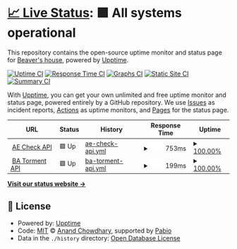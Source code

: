 # [📈 Live Status](https://status.haulrest.me): <!--live status--> **🟩 All systems operational**

This repository contains the open-source uptime monitor and status page for [Beaver's house](https://blog.haulrest.me/), powered by [Upptime](https://github.com/upptime/upptime).

[![Uptime CI](https://github.com/BeaverHouse/service-status/workflows/Uptime%20CI/badge.svg)](https://github.com/BeaverHouse/service-status/actions?query=workflow%3A%22Uptime+CI%22)
[![Response Time CI](https://github.com/BeaverHouse/service-status/workflows/Response%20Time%20CI/badge.svg)](https://github.com/BeaverHouse/service-status/actions?query=workflow%3A%22Response+Time+CI%22)
[![Graphs CI](https://github.com/BeaverHouse/service-status/workflows/Graphs%20CI/badge.svg)](https://github.com/BeaverHouse/service-status/actions?query=workflow%3A%22Graphs+CI%22)
[![Static Site CI](https://github.com/BeaverHouse/service-status/workflows/Static%20Site%20CI/badge.svg)](https://github.com/BeaverHouse/service-status/actions?query=workflow%3A%22Static+Site+CI%22)
[![Summary CI](https://github.com/BeaverHouse/service-status/workflows/Summary%20CI/badge.svg)](https://github.com/BeaverHouse/service-status/actions?query=workflow%3A%22Summary+CI%22)

With [Upptime](https://upptime.js.org), you can get your own unlimited and free uptime monitor and status page, powered entirely by a GitHub repository. We use [Issues](https://github.com/BeaverHouse/service-status/issues) as incident reports, [Actions](https://github.com/BeaverHouse/service-status/actions) as uptime monitors, and [Pages](https://status.haulrest.me) for the status page.

<!--start: status pages-->
<!-- This summary is generated by Upptime (https://github.com/upptime/upptime) -->
<!-- Do not edit this manually, your changes will be overwritten -->
<!-- prettier-ignore -->
| URL | Status | History | Response Time | Uptime |
| --- | ------ | ------- | ------------- | ------ |
| <img alt="" src="https://icons.duckduckgo.com/ip3/api.haulrest.me.ico" height="13"> [AE Check API](https://api.haulrest.me/aecheck/docs) | 🟩 Up | [ae-check-api.yml](https://github.com/BeaverHouse/service-status/commits/HEAD/history/ae-check-api.yml) | <details><summary><img alt="Response time graph" src="./graphs/ae-check-api/response-time-week.png" height="20"> 753ms</summary><br><a href="https://status.haulrest.me/history/ae-check-api"><img alt="Response time 753" src="https://img.shields.io/endpoint?url=https%3A%2F%2Fraw.githubusercontent.com%2FBeaverHouse%2Fservice-status%2FHEAD%2Fapi%2Fae-check-api%2Fresponse-time.json"></a><br><a href="https://status.haulrest.me/history/ae-check-api"><img alt="24-hour response time 753" src="https://img.shields.io/endpoint?url=https%3A%2F%2Fraw.githubusercontent.com%2FBeaverHouse%2Fservice-status%2FHEAD%2Fapi%2Fae-check-api%2Fresponse-time-day.json"></a><br><a href="https://status.haulrest.me/history/ae-check-api"><img alt="7-day response time 753" src="https://img.shields.io/endpoint?url=https%3A%2F%2Fraw.githubusercontent.com%2FBeaverHouse%2Fservice-status%2FHEAD%2Fapi%2Fae-check-api%2Fresponse-time-week.json"></a><br><a href="https://status.haulrest.me/history/ae-check-api"><img alt="30-day response time 753" src="https://img.shields.io/endpoint?url=https%3A%2F%2Fraw.githubusercontent.com%2FBeaverHouse%2Fservice-status%2FHEAD%2Fapi%2Fae-check-api%2Fresponse-time-month.json"></a><br><a href="https://status.haulrest.me/history/ae-check-api"><img alt="1-year response time 753" src="https://img.shields.io/endpoint?url=https%3A%2F%2Fraw.githubusercontent.com%2FBeaverHouse%2Fservice-status%2FHEAD%2Fapi%2Fae-check-api%2Fresponse-time-year.json"></a></details> | <details><summary><a href="https://status.haulrest.me/history/ae-check-api">100.00%</a></summary><a href="https://status.haulrest.me/history/ae-check-api"><img alt="All-time uptime 100.00%" src="https://img.shields.io/endpoint?url=https%3A%2F%2Fraw.githubusercontent.com%2FBeaverHouse%2Fservice-status%2FHEAD%2Fapi%2Fae-check-api%2Fuptime.json"></a><br><a href="https://status.haulrest.me/history/ae-check-api"><img alt="24-hour uptime 100.00%" src="https://img.shields.io/endpoint?url=https%3A%2F%2Fraw.githubusercontent.com%2FBeaverHouse%2Fservice-status%2FHEAD%2Fapi%2Fae-check-api%2Fuptime-day.json"></a><br><a href="https://status.haulrest.me/history/ae-check-api"><img alt="7-day uptime 100.00%" src="https://img.shields.io/endpoint?url=https%3A%2F%2Fraw.githubusercontent.com%2FBeaverHouse%2Fservice-status%2FHEAD%2Fapi%2Fae-check-api%2Fuptime-week.json"></a><br><a href="https://status.haulrest.me/history/ae-check-api"><img alt="30-day uptime 100.00%" src="https://img.shields.io/endpoint?url=https%3A%2F%2Fraw.githubusercontent.com%2FBeaverHouse%2Fservice-status%2FHEAD%2Fapi%2Fae-check-api%2Fuptime-month.json"></a><br><a href="https://status.haulrest.me/history/ae-check-api"><img alt="1-year uptime 100.00%" src="https://img.shields.io/endpoint?url=https%3A%2F%2Fraw.githubusercontent.com%2FBeaverHouse%2Fservice-status%2FHEAD%2Fapi%2Fae-check-api%2Fuptime-year.json"></a></details>
| <img alt="" src="https://icons.duckduckgo.com/ip3/api.haulrest.me.ico" height="13"> [BA Torment API](https://api.haulrest.me/ba-torment/) | 🟩 Up | [ba-torment-api.yml](https://github.com/BeaverHouse/service-status/commits/HEAD/history/ba-torment-api.yml) | <details><summary><img alt="Response time graph" src="./graphs/ba-torment-api/response-time-week.png" height="20"> 199ms</summary><br><a href="https://status.haulrest.me/history/ba-torment-api"><img alt="Response time 199" src="https://img.shields.io/endpoint?url=https%3A%2F%2Fraw.githubusercontent.com%2FBeaverHouse%2Fservice-status%2FHEAD%2Fapi%2Fba-torment-api%2Fresponse-time.json"></a><br><a href="https://status.haulrest.me/history/ba-torment-api"><img alt="24-hour response time 199" src="https://img.shields.io/endpoint?url=https%3A%2F%2Fraw.githubusercontent.com%2FBeaverHouse%2Fservice-status%2FHEAD%2Fapi%2Fba-torment-api%2Fresponse-time-day.json"></a><br><a href="https://status.haulrest.me/history/ba-torment-api"><img alt="7-day response time 199" src="https://img.shields.io/endpoint?url=https%3A%2F%2Fraw.githubusercontent.com%2FBeaverHouse%2Fservice-status%2FHEAD%2Fapi%2Fba-torment-api%2Fresponse-time-week.json"></a><br><a href="https://status.haulrest.me/history/ba-torment-api"><img alt="30-day response time 199" src="https://img.shields.io/endpoint?url=https%3A%2F%2Fraw.githubusercontent.com%2FBeaverHouse%2Fservice-status%2FHEAD%2Fapi%2Fba-torment-api%2Fresponse-time-month.json"></a><br><a href="https://status.haulrest.me/history/ba-torment-api"><img alt="1-year response time 199" src="https://img.shields.io/endpoint?url=https%3A%2F%2Fraw.githubusercontent.com%2FBeaverHouse%2Fservice-status%2FHEAD%2Fapi%2Fba-torment-api%2Fresponse-time-year.json"></a></details> | <details><summary><a href="https://status.haulrest.me/history/ba-torment-api">100.00%</a></summary><a href="https://status.haulrest.me/history/ba-torment-api"><img alt="All-time uptime 100.00%" src="https://img.shields.io/endpoint?url=https%3A%2F%2Fraw.githubusercontent.com%2FBeaverHouse%2Fservice-status%2FHEAD%2Fapi%2Fba-torment-api%2Fuptime.json"></a><br><a href="https://status.haulrest.me/history/ba-torment-api"><img alt="24-hour uptime 100.00%" src="https://img.shields.io/endpoint?url=https%3A%2F%2Fraw.githubusercontent.com%2FBeaverHouse%2Fservice-status%2FHEAD%2Fapi%2Fba-torment-api%2Fuptime-day.json"></a><br><a href="https://status.haulrest.me/history/ba-torment-api"><img alt="7-day uptime 100.00%" src="https://img.shields.io/endpoint?url=https%3A%2F%2Fraw.githubusercontent.com%2FBeaverHouse%2Fservice-status%2FHEAD%2Fapi%2Fba-torment-api%2Fuptime-week.json"></a><br><a href="https://status.haulrest.me/history/ba-torment-api"><img alt="30-day uptime 100.00%" src="https://img.shields.io/endpoint?url=https%3A%2F%2Fraw.githubusercontent.com%2FBeaverHouse%2Fservice-status%2FHEAD%2Fapi%2Fba-torment-api%2Fuptime-month.json"></a><br><a href="https://status.haulrest.me/history/ba-torment-api"><img alt="1-year uptime 100.00%" src="https://img.shields.io/endpoint?url=https%3A%2F%2Fraw.githubusercontent.com%2FBeaverHouse%2Fservice-status%2FHEAD%2Fapi%2Fba-torment-api%2Fuptime-year.json"></a></details>

<!--end: status pages-->

[**Visit our status website →**](https://status.haulrest.me)

## 📄 License

- Powered by: [Upptime](https://github.com/upptime/upptime)
- Code: [MIT](./LICENSE) © [Anand Chowdhary](https://anandchowdhary.com), supported by [Pabio](https://pabio.com)
- Data in the `./history` directory: [Open Database License](https://opendatacommons.org/licenses/odbl/1-0/)
